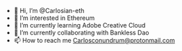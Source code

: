 - 👋 Hi, I’m @Carlosian-eth
- 👀 I’m interested in Ethereum
- 🌱 I’m currently learning Adobe Creative Cloud
- 💞️ I’m currently collaborating with Bankless Dao
- 📫 How to reach me Carlosconundrum@protonmail.com
